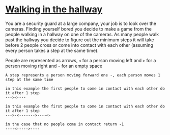 # [Walking in the hallway](https://www.codewars.com/kata/walking-in-the-hallway "https://www.codewars.com/kata/6368426ec94f16a1e7e137fc")

You are a security guard at a large company, your job is to look over the cameras. Finding yourself
bored you decide to make a game from the people walking in a hallway on one of the cameras. As many
people walk past the hallway you decide to figure out the minimum steps it will take before 2 people
cross or come into contact with each other (assuming every person takes a step at the same time).

People are represented as arrows, ``<`` for a person moving left and ``>`` for a person moving right
and ``-`` for an empty space

``A step represents a person moving forward one -, each person moves 1 step at the same time``

```
in this example the first people to come in contact with each other do it after 1 step
---><----
```

```
in this example the first people to come in contact with each other do it after 1 step
--->-<------->----<-
```

```
in the case that no people come in contact return -1
----<----->----
```